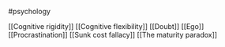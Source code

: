 #psychology 

[[Cognitive rigidity]]
[[Cognitive flexibility]]
[[Doubt]]
[[Ego]]
[[Procrastination]]
[[Sunk cost fallacy]]
[[The maturity paradox]]

